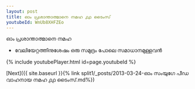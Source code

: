 ```yaml
---
layout: post
title: ഓം പ്രശാന്താത്മാനെ നമഹ ൧൧ ടൈംസ്
youtubeId: WnUb8XHFZEo
---
```

 
 
 ഓം പ്രശാന്താത്മാനെ നമഹ 
 
 -  വേലിയേറ്റത്തിനുശേഷം ഒരു സമുദ്രം പോലെ സമാധാനമുള്ളവൻ 
 
  
 
  
 
 
 
 
 
 


{% include youtubePlayer.html id=page.youtubeId %}
 
[Next]({{ site.baseurl }}{% link  split1/_posts/2013-03-24-ഓം സംയുഗേ പീഡ വാഹനായ നമഹ ൧൧ ടൈംസ്.md%})
 
